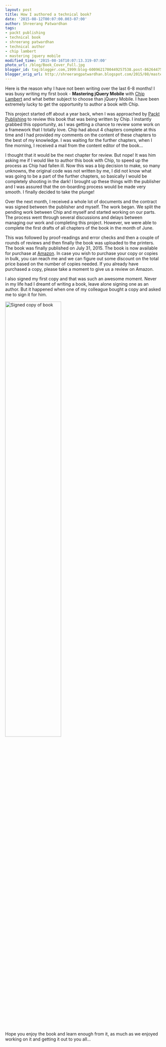 ```yaml
---
layout: post
title: How I authored a technical book?
date: '2015-08-12T00:07:00.003-07:00'
author: Shreerang Patwardhan
tags:
- packt publishing
- technical book
- shreerang patwardhan
- technical author
- chip lambert
- mastering jquery mobile
modified_time: '2015-08-16T10:07:13.319-07:00'
photo_url: /blog/Book_Cover_Full.jpg
blogger_id: tag:blogger.com,1999:blog-6009621700449257538.post-8626447506772175687
blogger_orig_url: http://shreerangpatwardhan.blogspot.com/2015/08/mastering-jquery-mobile.html
---
```


Here is the reason why I have not been writing over the last 6-8 months! I was busy writing my first book - **Mastering jQuery Mobile** with [Chip Lambert](https://twitter.com/chiplambert) and what better subject to choose than jQuery Mobile. I have been extremely lucky to get the opportunity to author a book with Chip.

This project started off about a year back, when I was approached by [Packt Publishing](https://www.packtpub.com/web-development/mastering-jquery-mobile) to review this book that was being written by Chip. I instantly grabbed this opportunity, as I was getting a chance to review some work on a framework that I totally love. Chip had about 4 chapters complete at this time and I had provided my comments on the content of these chapters to the best of my knowledge. I was waiting for the further chapters, when I fine morning, I received a mail from the content editor of the book...

I thought that it would be the next chapter for review. But nope! It was him asking me if I would like to author this book with Chip, to speed up the process as Chip had fallen ill. Now this was a big decision to make, so many unknowns, the original code was not written by me, I did not know what was going to be a part of the further chapters, so basically I would be completely shooting in the dark! I brought up these things with the publisher and I was assured that the on-boarding process would be made very smooth. I finally decided to take the plunge!

Over the next month, I received a whole lot of documents and the contract was signed between the publisher and myself. The work began. We split the pending work between Chip and myself and started working on our parts. The process went through several discussions and delays between managing our work and completing this project. However, we were able to complete the first drafts of all chapters of the book in the month of June.

This was followed by proof-readings and error checks and then a couple of rounds of reviews and then finally the book was uploaded to the printers. The book was finally published on July 31, 2015. The book is now available for purchase at [Amazon](http://amzn.com/178355908X). In case you wish to purchase your copy or copies in bulk, you can reach me and we can figure out some discount on the total price based on the number of copies needed. If you already have purchased a copy, please take a moment to give us a review on Amazon.

I also signed my first copy and that was such an awesome moment. Never in my life had I dreamt of writing a book, leave alone signing one as an author. But it happened when one of my colleague bought a copy and asked me to sign it for him.

<img src="/blog/Book_Signed_Copy.jpg" alt="Signed copy of book" style="width: 60%" />

Hope you enjoy the book and learn enough from it, as much as we enjoyed working on it and getting it out to you all...
